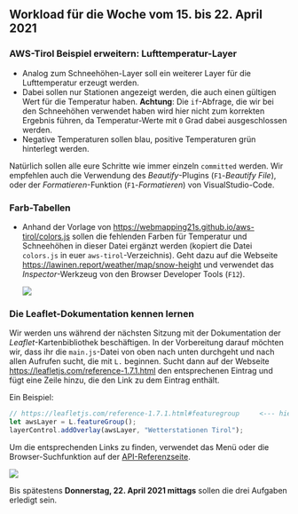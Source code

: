 ## Workload für die Woche vom 15. bis 22. April 2021

### AWS-Tirol Beispiel erweitern: Lufttemperatur-Layer

* Analog zum Schneehöhen-Layer soll ein weiterer Layer für die Lufttemperatur
  erzeugt werden.
* Dabei sollen nur Stationen angezeigt werden, die auch einen gültigen Wert für
  die Temperatur haben. **Achtung**: Die `if`-Abfrage, die wir bei den Schneehöhen
  verwendet haben wird hier nicht zum korrekten Ergebnis führen, da
  Temperatur-Werte mit `0` Grad dabei ausgeschlossen werden.
* Negative Temperaturen sollen blau, positive Temperaturen grün hinterlegt
  werden.

Natürlich sollen alle eure Schritte wie immer einzeln `committed` werden. Wir empfehlen auch die Verwendung des *Beautify*-Plugins (`F1`-*Beautify File*), oder der *Formatieren*-Funktion (`F1`-*Formatieren*) von VisualStudio-Code.

### Farb-Tabellen 

* Anhand der Vorlage von <https://webmapping21s.github.io/aws-tirol/colors.js>
sollen die fehlenden Farben für Temperatur und Schneehöhen in dieser Datei
ergänzt werden (kopiert die Datei `colors.js` in euer `aws-tirol`-Verzeichnis). Geht dazu
auf die Webseite <https://lawinen.report/weather/map/snow-height> und
verwendet das
*Inspector*-Werkzeug von den Browser Developer Tools (`F12`).

  ![](color_picker.png)

### Die Leaflet-Dokumentation kennen lernen

Wir werden uns während der nächsten Sitzung mit der Dokumentation der
*Leaflet*-Kartenbibliothek beschäftigen. In der Vorbereitung darauf möchten
wir, dass ihr die `main.js`-Datei von oben nach unten durchgeht und nach
allen Aufrufen sucht, die mit `L.` beginnen. Sucht dann auf der Webseite
<https://leafletjs.com/reference-1.7.1.html> den entsprechenen Eintrag und fügt eine Zeile hinzu,
die den Link zu dem Eintrag enthält.

Ein Beispiel:

```javascript
// https://leafletjs.com/reference-1.7.1.html#featuregroup     <--- hier einfügen
let awsLayer = L.featureGroup();
layerControl.addOverlay(awsLayer, "Wetterstationen Tirol");
```

Um die entsprechenden Links zu finden, verwendet das Menü oder die Browser-Suchfunktion auf der [API-Referenzseite](https://leafletjs.com/reference-1.7.1.html).

![](leaflet_fg.png)

Bis spätestens **Donnerstag, 22. April 2021 mittags** sollen die drei Aufgaben erledigt sein.

